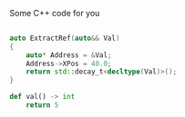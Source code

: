 Some C++ code for you

``` c++ title="hi" hl_lines="2 3"
 
auto ExtractRef(auto&& Val)
{
    auto* Address = &Val;
    Address->XPos = 40.0;
    return std::decay_t<decltype(Val)>();
}
```

``` py
def val() -> int
    return 5
```